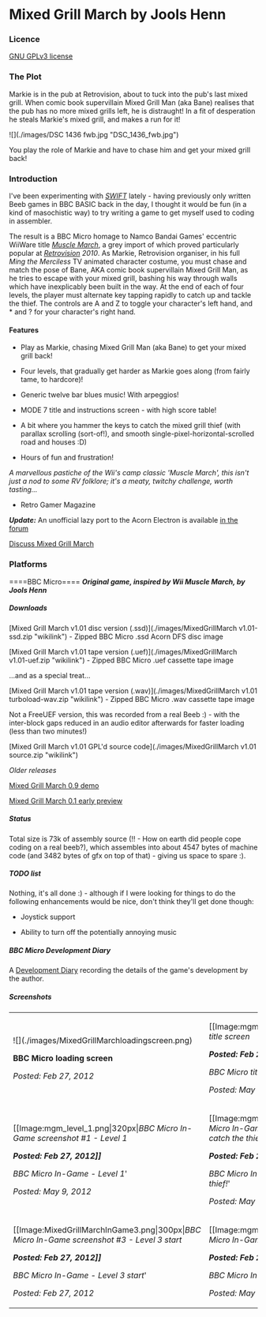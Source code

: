 # Mixed Grill March by Jools Henn

### Licence

[GNU GPLv3 license](http://en.wikipedia.org/wiki/GNU_General_Public_License)

### The Plot

Markie is in the pub at Retrovision, about to tuck into the pub's last mixed grill. When comic book supervillain Mixed Grill Man (aka Bane) realises that the pub has no more mixed grills left, he is distraught! In a fit of desperation he steals Markie's mixed grill, and makes a run for it!

![](./images/DSC 1436 fwb.jpg "DSC_1436_fwb.jpg")

You play the role of Markie and have to chase him and get your mixed grill back!

### Introduction

I've been experimenting with _[SWIFT](SWIFT "wikilink")_ lately - having previously only written Beeb games in BBC BASIC back in the day, I thought it would be fun (in a kind of masochistic way) to try writing a game to get myself used to coding in assembler.

The result is a BBC Micro homage to Namco Bandai Games' eccentric WiiWare title _[Muscle March](wikipedia:Muscle_March "wikilink")_, a grey import of which proved particularly popular at _[Retrovision](http://www.retrovision.org.uk/) 2010_. As Markie, Retrovision organiser, in his full _Ming the Merciless_ TV animated character costume, you must chase and match the pose of Bane, AKA comic book supervillain Mixed Grill Man, as he tries to escape with your mixed grill, bashing his way through walls which have inexplicably been built in the way. At the end of each of four levels, the player must alternate key tapping rapidly to catch up and tackle the thief. The controls are A and Z to toggle your character's left hand, and \* and ? for your character's right hand.

#### Features

- Play as Markie, chasing Mixed Grill Man (aka Bane) to get your mixed grill back!

- Four levels, that gradually get harder as Markie goes along (from fairly tame, to hardcore)!

- Generic twelve bar blues music! With arpeggios!

- MODE 7 title and instructions screen - with high score table!

- A bit where you hammer the keys to catch the mixed grill thief (with parallax scrolling (sort-of!), and smooth single-pixel-horizontal-scrolled road and houses :D)

- Hours of fun and frustration!

_A marvellous pastiche of the Wii's camp classic 'Muscle March', this isn't just a nod to some RV folklore; it's a meaty, twitchy challenge, worth tasting..._

- Retro Gamer Magazine

**_Update:_** An unofficial lazy port to the Acorn Electron is available [in the forum](http://www.retrosoftware.co.uk/forum/viewtopic.php?f=69&t=811)

[Discuss Mixed Grill March](http://www.retrosoftware.co.uk/forum/viewforum.php?f=69)

### Platforms

====BBC Micro==== **_Original game, inspired by Wii Muscle March, by Jools Henn_**

##### Downloads

[Mixed Grill March v1.01 disc version (.ssd)](./images/MixedGrillMarch v1.01-ssd.zip "wikilink") - Zipped BBC Micro .ssd Acorn DFS disc image

[Mixed Grill March v1.01 tape version (.uef)](./images/MixedGrillMarch v1.01-uef.zip "wikilink") - Zipped BBC Micro .uef cassette tape image

...and as a special treat...

[Mixed Grill March v1.01 tape version (.wav)](./images/MixedGrillMarch v1.01 turboload-wav.zip "wikilink") - Zipped BBC Micro .wav cassette tape image

Not a FreeUEF version, this was recorded from a real Beeb :) - with the inter-block gaps reduced in an audio editor afterwards for faster loading (less than two minutes!)

[Mixed Grill March v1.01 GPL'd source code](./images/MixedGrillMarch v1.01 source.zip "wikilink")

_Older releases_

[Mixed Grill March 0.9 demo](http://www.retrosoftware.co.uk/forum/download/file.php?id=570)

[Mixed Grill March 0.1 early preview](./images/MixedGrillMarch-0.1.zip "wikilink")

##### Status

Total size is 73k of assembly source (!! - How on earth did people cope coding on a real beeb?), which assembles into about 4547 bytes of machine code (and 3482 bytes of gfx on top of that) - giving us space to spare :).

##### TODO list

Nothing, it's all done :) - although if I were looking for things to do the following enhancements would be nice, don't think they'll get done though:

- Joystick support

- Ability to turn off the potentially annoying music

##### BBC Micro Development Diary

A [Development Diary](MixedGrillMarchBBCMicroDiary "wikilink") recording the details of the game's development by the author.

##### Screenshots

<table>

<tbody>

<tr class="odd">

<td><p>![](./images/MixedGrillMarchloadingscreen.png)

<strong>BBC Micro loading screen</strong><br />

<em>Posted: Feb 27, 2012</em></p></td>

<td><p>[[Image:mgm_title.png|320px|<em>BBC Micro WIP title screen<strong><br />

<em>Posted: Feb 27, 2012</em>]]<br />

</strong>BBC Micro title screen</em>'<br />

<em>Posted: May 9, 2012</em></p></td>

</tr>

<tr class="even">

<td><p>[[Image:mgm_level_1.png|320px|<em>BBC Micro In-Game screenshot #1 - Level 1<strong><br />

<em>Posted: Feb 27, 2012</em>]]<br />

</strong>BBC Micro In-Game - Level 1</em>'<br />

<em>Posted: May 9, 2012</em></p></td>

<td><p>[[Image:mgm_level_1_waggle.png|320px|<em>BBC Micro In-Game screenshot #2 - Waggle to catch the thief!<strong><br />

<em>Posted: Feb 27, 2012</em>]]<br />

</strong>BBC Micro In-Game - Waggle to catch the thief!</em>'<br />

<em>Posted: May 9, 2012</em></p></td>

</tr>

<tr class="odd">

<td><p>[[Image:MixedGrillMarchInGame3.png|300px|<em>BBC Micro In-Game screenshot #3 - Level 3 start<strong><br />

<em>Posted: Feb 27, 2012</em>]]<br />

</strong>BBC Micro In-Game - Level 3 start</em>'<br />

<em>Posted: Feb 27, 2012</em></p></td>

<td><p>[[Image:mgm_level_2_ouch.png|320px|<em>BBC Micro In-Game screenshot #4 - CRUNCH!<strong><br />

<em>Posted: Feb 27, 2012</em>]]<br />

</strong>BBC Micro In-Game - CRUNCH!</em>'<br />

<em>Posted: May 9, 2012</em></p></td>

</tr>

</tbody>

</table>
